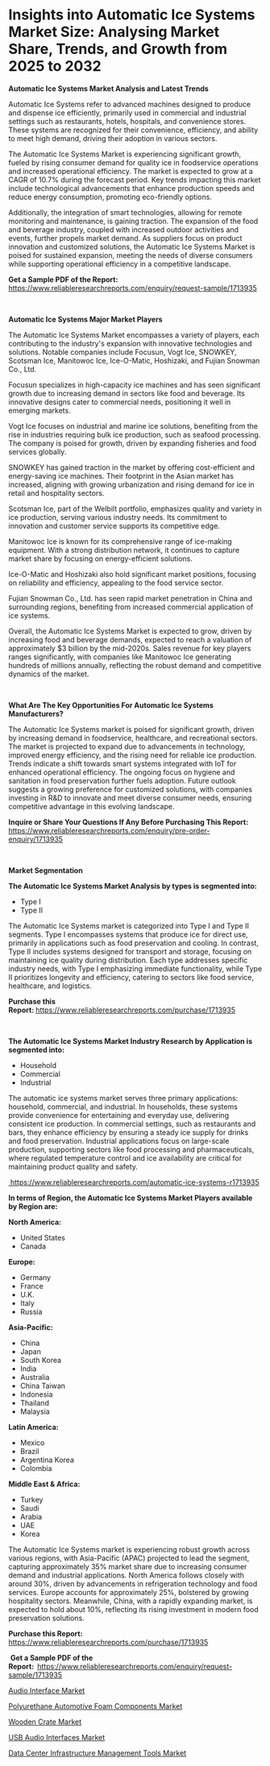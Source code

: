 <p><h1>Insights into Automatic Ice Systems Market Size: Analysing Market Share, Trends, and Growth from 2025 to 2032</h1></p><p><strong>Automatic Ice Systems Market Analysis and Latest Trends</strong></p>
<p><p>Automatic Ice Systems refer to advanced machines designed to produce and dispense ice efficiently, primarily used in commercial and industrial settings such as restaurants, hotels, hospitals, and convenience stores. These systems are recognized for their convenience, efficiency, and ability to meet high demand, driving their adoption in various sectors.</p><p>The Automatic Ice Systems Market is experiencing significant growth, fueled by rising consumer demand for quality ice in foodservice operations and increased operational efficiency. The market is expected to grow at a CAGR of 10.7% during the forecast period. Key trends impacting this market include technological advancements that enhance production speeds and reduce energy consumption, promoting eco-friendly options. </p><p>Additionally, the integration of smart technologies, allowing for remote monitoring and maintenance, is gaining traction. The expansion of the food and beverage industry, coupled with increased outdoor activities and events, further propels market demand. As suppliers focus on product innovation and customized solutions, the Automatic Ice Systems Market is poised for sustained expansion, meeting the needs of diverse consumers while supporting operational efficiency in a competitive landscape.</p></p>
<p><strong>Get a Sample PDF of the Report:&nbsp;</strong> <a href="https://www.reliableresearchreports.com/enquiry/request-sample/1713935?utm_campaign=115&utm_medium=2&utm_source=Github&utm_content=ia&utm_term=11012025&utm_id=automatic-ice-systems">https://www.reliableresearchreports.com/enquiry/request-sample/1713935</a></p>
<p>&nbsp;</p>
<p><strong>Automatic Ice Systems Major Market Players</strong></p>
<p><p>The Automatic Ice Systems Market encompasses a variety of players, each contributing to the industry's expansion with innovative technologies and solutions. Notable companies include Focusun, Vogt Ice, SNOWKEY, Scotsman Ice, Manitowoc Ice, Ice-O-Matic, Hoshizaki, and Fujian Snowman Co., Ltd.</p><p>Focusun specializes in high-capacity ice machines and has seen significant growth due to increasing demand in sectors like food and beverage. Its innovative designs cater to commercial needs, positioning it well in emerging markets.</p><p>Vogt Ice focuses on industrial and marine ice solutions, benefiting from the rise in industries requiring bulk ice production, such as seafood processing. The company is poised for growth, driven by expanding fisheries and food services globally.</p><p>SNOWKEY has gained traction in the market by offering cost-efficient and energy-saving ice machines. Their footprint in the Asian market has increased, aligning with growing urbanization and rising demand for ice in retail and hospitality sectors.</p><p>Scotsman Ice, part of the Welbilt portfolio, emphasizes quality and variety in ice production, serving various industry needs. Its commitment to innovation and customer service supports its competitive edge.</p><p>Manitowoc Ice is known for its comprehensive range of ice-making equipment. With a strong distribution network, it continues to capture market share by focusing on energy-efficient solutions.</p><p>Ice-O-Matic and Hoshizaki also hold significant market positions, focusing on reliability and efficiency, appealing to the food service sector.</p><p>Fujian Snowman Co., Ltd. has seen rapid market penetration in China and surrounding regions, benefiting from increased commercial application of ice systems.</p><p>Overall, the Automatic Ice Systems Market is expected to grow, driven by increasing food and beverage demands, expected to reach a valuation of approximately $3 billion by the mid-2020s. Sales revenue for key players ranges significantly, with companies like Manitowoc Ice generating hundreds of millions annually, reflecting the robust demand and competitive dynamics of the market.</p></p>
<p>&nbsp;</p>
<p><strong>What Are The Key Opportunities For Automatic Ice Systems Manufacturers?</strong></p>
<p><p>The Automatic Ice Systems market is poised for significant growth, driven by increasing demand in foodservice, healthcare, and recreational sectors. The market is projected to expand due to advancements in technology, improved energy efficiency, and the rising need for reliable ice production. Trends indicate a shift towards smart systems integrated with IoT for enhanced operational efficiency. The ongoing focus on hygiene and sanitation in food preservation further fuels adoption. Future outlook suggests a growing preference for customized solutions, with companies investing in R&D to innovate and meet diverse consumer needs, ensuring competitive advantage in this evolving landscape.</p></p>
<p><strong>Inquire or Share Your Questions If Any Before Purchasing This Report:</strong> <a href="https://www.reliableresearchreports.com/enquiry/pre-order-enquiry/1713935?utm_campaign=115&utm_medium=2&utm_source=Github&utm_content=ia&utm_term=11012025&utm_id=automatic-ice-systems">https://www.reliableresearchreports.com/enquiry/pre-order-enquiry/1713935</a></p>
<p>&nbsp;</p>
<p><strong>Market Segmentation</strong></p>
<p><strong>The Automatic Ice Systems Market Analysis by types is segmented into:</strong></p>
<p><ul><li>Type I</li><li>Type II</li></ul></p>
<p><p>The Automatic Ice Systems market is categorized into Type I and Type II segments. Type I encompasses systems that produce ice for direct use, primarily in applications such as food preservation and cooling. In contrast, Type II includes systems designed for transport and storage, focusing on maintaining ice quality during distribution. Each type addresses specific industry needs, with Type I emphasizing immediate functionality, while Type II prioritizes longevity and efficiency, catering to sectors like food service, healthcare, and logistics.</p></p>
<p><strong>Purchase this Report:&nbsp;</strong><a href="https://www.reliableresearchreports.com/purchase/1713935?utm_campaign=115&utm_medium=2&utm_source=Github&utm_content=ia&utm_term=11012025&utm_id=automatic-ice-systems">https://www.reliableresearchreports.com/purchase/1713935</a></p>
<p>&nbsp;</p>
<p><strong>The Automatic Ice Systems Market Industry Research by Application is segmented into:</strong></p>
<p><ul><li>Household</li><li>Commercial</li><li>Industrial</li></ul></p>
<p><p>The automatic ice systems market serves three primary applications: household, commercial, and industrial. In households, these systems provide convenience for entertaining and everyday use, delivering consistent ice production. In commercial settings, such as restaurants and bars, they enhance efficiency by ensuring a steady ice supply for drinks and food preservation. Industrial applications focus on large-scale production, supporting sectors like food processing and pharmaceuticals, where regulated temperature control and ice availability are critical for maintaining product quality and safety.</p></p>
<p><a href="https://www.reliableresearchreports.com/automatic-ice-systems-r1713935?utm_campaign=115&utm_medium=2&utm_source=Github&utm_content=ia&utm_term=11012025&utm_id=automatic-ice-systems">&nbsp;https://www.reliableresearchreports.com/automatic-ice-systems-r1713935</a></p>
<p><strong>In terms of Region, the Automatic Ice Systems Market Players available by Region are:</strong></p>
<p>
    <p> <strong> North America: </strong>
        <ul>
            <li>United States</li>
            <li>Canada</li>
        </ul>
        </p> 
    <p> <strong> Europe: </strong>
        <ul>
            <li>Germany</li>
            <li>France</li>
            <li>U.K.</li>
            <li>Italy</li>
            <li>Russia</li>
        </ul>
        </p> 
    <p> <strong> Asia-Pacific: </strong>
        <ul>
            <li>China</li>
            <li>Japan</li>
            <li>South Korea</li>
            <li>India</li>
            <li>Australia</li>
            <li>China Taiwan</li>
            <li>Indonesia</li>
            <li>Thailand</li>
            <li>Malaysia</li>
        </ul>
        </p> 
    <p> <strong> Latin America: </strong>
        <ul>
            <li>Mexico</li>
            <li>Brazil</li>
            <li>Argentina Korea</li>
            <li>Colombia</li>
        </ul>
        </p> 
    <p> <strong> Middle East & Africa: </strong>
        <ul>
            <li>Turkey</li>
            <li>Saudi</li>
            <li>Arabia</li>
            <li>UAE</li>
            <li>Korea</li>
        </ul>
    </p>
    </p>
<p><p>The Automatic Ice Systems market is experiencing robust growth across various regions, with Asia-Pacific (APAC) projected to lead the segment, capturing approximately 35% market share due to increasing consumer demand and industrial applications. North America follows closely with around 30%, driven by advancements in refrigeration technology and food services. Europe accounts for approximately 25%, bolstered by growing hospitality sectors. Meanwhile, China, with a rapidly expanding market, is expected to hold about 10%, reflecting its rising investment in modern food preservation solutions.</p></p>
<p><strong>Purchase this Report: </strong><a href="https://www.reliableresearchreports.com/purchase/1713935?utm_campaign=115&utm_medium=2&utm_source=Github&utm_content=ia&utm_term=11012025&utm_id=automatic-ice-systems">https://www.reliableresearchreports.com/purchase/1713935</a></p>
<p>&nbsp;<strong>Get a Sample PDF of the Report:&nbsp;&nbsp;</strong><a href="https://www.reliableresearchreports.com/enquiry/request-sample/1713935?utm_campaign=115&utm_medium=2&utm_source=Github&utm_content=ia&utm_term=11012025&utm_id=automatic-ice-systems">https://www.reliableresearchreports.com/enquiry/request-sample/1713935</a></p>
<p><strong></strong></p>
<p><p><a href="https://github.com/justalichtenberger/Market-Research-Report-List-1/blob/main/audio-interface-market.md?utm_campaign=115&utm_medium=2&utm_source=Github&utm_content=ia&utm_term=11012025&utm_id=automatic-ice-systems">Audio Interface Market</a></p><p><a href="https://github.com/gerdabatiskzv9/Market-Research-Report-List-1/blob/main/polyurethane-automotive-foam-components-market.md?utm_campaign=115&utm_medium=2&utm_source=Github&utm_content=ia&utm_term=11012025&utm_id=automatic-ice-systems">Polyurethane Automotive Foam Components Market</a></p><p><a href="https://github.com/bensemilia864/Market-Research-Report-List-1/blob/main/wooden-crate-market.md?utm_campaign=115&utm_medium=2&utm_source=Github&utm_content=ia&utm_term=11012025&utm_id=automatic-ice-systems">Wooden Crate Market</a></p><p><a href="https://github.com/arnoldannice0/Market-Research-Report-List-1/blob/main/usb-audio-interfaces-market.md?utm_campaign=115&utm_medium=2&utm_source=Github&utm_content=ia&utm_term=11012025&utm_id=automatic-ice-systems">USB Audio Interfaces Market</a></p><p><a href="https://github.com/JakirUddin651/Market-Research-Report-List-1/blob/main/data-center-infrastructure-management-tools-market.md?utm_campaign=115&utm_medium=2&utm_source=Github&utm_content=ia&utm_term=11012025&utm_id=automatic-ice-systems">Data Center Infrastructure Management Tools Market</a></p></p>